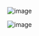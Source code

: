 ![image](https://github.com/user-attachments/assets/e6273889-42c0-42bb-9e16-a55a5ca80bcb)

![image](https://github.com/user-attachments/assets/bf406821-93c0-43c7-89d7-43976acdfde0)
